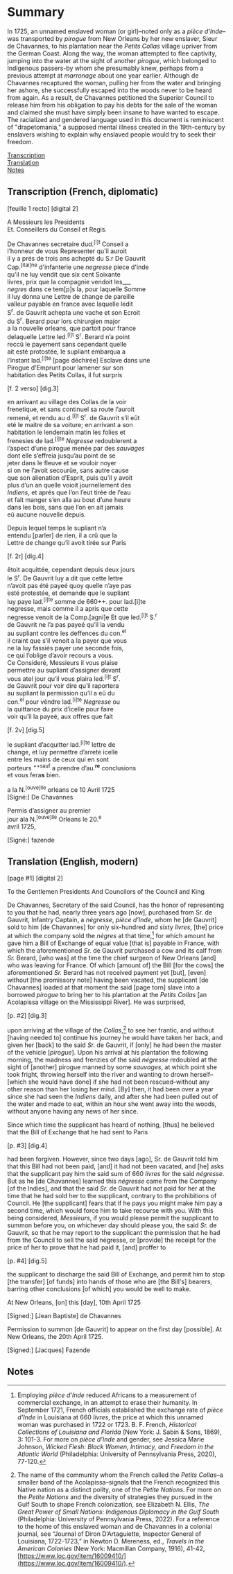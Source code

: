 # Summary   
 In 1725, an unnamed enslaved woman (or girl)–noted only as a *pièce d'Inde*–was transported by *pirogue* from New Orleans by her new enslaver, Sieur de Chavannes, to his plantation near the *Petits Collas* village upriver from the German Coast. Along the way, the woman attempted to flee captivity, jumping into the water at the sight of another *pirogue*, which belonged to Indigenous passers-by whom she presumably knew, perhaps from a previous attempt at *marronage* about one year earlier. Although de Chavannes recaptured the woman, pulling her from the water and bringing her ashore, she successfully escaped into the woods never to be heard from again. As a result, de Chavannes petitioned the Superior Council to release him from his obligation to pay his debts for the sale of the woman and claimed she must have simply been insane to have wanted to escape. The racialized and gendered language used in this document is reminiscent of "drapetomania," a supposed mental illness created in the 19th-century by enslavers wishing to explain why enslaved people would try to seek their freedom.  
   
[Transcription](#transcription-french-diplomatic)  
[Translation](#translation-english-modern)  
[Notes](#notes)  
   
## Transcription (French, diplomatic)  
  
[feuille 1 recto] [digital 2]  
  
  
A Messieurs les Presidents  
Et. Conseillers du Conseil et Regis.  
  
De Chavannes secretaire dud.<sup>[i]t</sup> Conseil a  
l’honneur de vous Representer qu’il auroit  
il y a prés de trois ans achepté du S.r De Gauvrit  
Cap.<sup>[itai]ne</sup> d'infanterie une *negresse* piece d'inde  
qu’il ne luy vendit que six cent Soixante  
livres, prix que la compagnie vendoit les___  
*negres* dans ce tem[p]s la, pour laquelle Somme  
il luy donna une Lettre de change de pareille   
valleur payable en france avec laquelle ledit  
S<sup>r</sup>. de Gauvrit achepta une vache et son Ecroit  
du S<sup>r</sup>. Berard pour lors chirurgien major  
a la nouvelle orleans, que partoit pour france  
delaquelle Lettre led.<sup>[i]t</sup> S<sup>r</sup>. Berard n’a point  
reccû le payement sans cependant quelle  
ait esté protostée, le supliant embarqua a  
l’instant lad.<sup>[i]te</sup> [page déchirée] Esclave dans une  
Pirogue d'Emprunt pour lamener sur son  
habitation des Petits Collas, il fut surpris  
  
  
[f. 2 verso] [dig.3]  
  
  
en arrivant au village des Collas de la voir  
frenetique, et sans continuel sa route l’auroit  
remené, et rendu au d.<sup>[i]t</sup> S<sup>r</sup>. de Gauvrit s’il eût  
eté le maitre de sa voiture; en arrivant a son  
habitation le lendemain matin les folies et  
frenesies de lad.<sup>[i]te</sup> *Negresse* redoublerent a  
l’aspect d’une pirogue menée par des *sauvages*   
dont elle s’effreia jusqu’au point de se  
jeter dans le fleuve et se vouloir noyer  
si on ne l’avoit secourüe, sans autre cause  
que son alienation d’Esprit, puis qu’il y avoit  
plus d’un an quelle voioit journellement des  
*Indiens*, et aprés que l’on l’eut tirée de l’eau  
et fait manger s’en alla au bout d’une heure  
dans les bois, sans que l’on en ait jamais  
eû aucune nouvelle depuis.  
  
  
Depuis lequel temps le supliant n’a  
entendu [parler] de rien, il a crû que la   
Lettre de change qu’il avoit tirée sur Paris  
  
  
[f. 2r] [dig.4]  
  
êtoit acquittée, cependant depuis deux jours  
le S<sup>r</sup>. De Gauvrit luy a dit que cette lettre  
n’avoit pas été payeé quoy quelle n’aye pas  
esté protestée, et demande que le supliant  
luy paye lad.<sup>[i]te</sup> somme de 660++. pour lad.[i]te  
negresse, mais comme il a apris que cette  
negresse venoit de la Comp.[agni]e Et que led.<sup>[i]t</sup> S.<sup>r</sup>  
de Gauvrit ne l’a pas payeé qu’il la vendu  
au supliant contre les deffences du con.<sup>el</sup>  
il craint que s’il venoit a la payer que vous  
ne la luy fassiés payer une seconde fois,  
ce qui l’oblige d’avoir recours a vous.  
Ce Consideré, Messieurs il vous plaise  
permettre au supliant d’assigner devant  
vous atel jour qu’il vous plaira led.<sup>[i]t</sup> S<sup>r</sup>.  
de Gauvrit pour voir dire qu’il raportera  
au supliant la permission qu’il a eû du  
con.<sup>el</sup> pour vêndre lad.<sup>[i]te</sup> *Negresse* ou  
la quittance du prix d’icelle pour faire  
voir qu’il la payeé, aux offres que fait  
  
  
[f. 2v] [dig.5]  
  
  
le supliant d’acquitter lad.<sup>[i]te</sup> lettre de  
change, et luy permettre d’arrete icelle  
entre les mains de ceux qui en sont  
porteurs <sup>++sauf</sup> a prendre d’au.<sup>**re**</sup> conclusions  
et vous fera**s** bien.  
  
a la N.<sup>[ouve]lle</sup> orleans ce 10 Avril 1725  
[Signé:] De Chavannes  
  
Permis d’assigner au premier  
jour ala N.<sup>[ouve]lle</sup> Orleans le 20.<sup>e</sup>  
avril 1725,   
  
  
[Signé:] fazende  
  
  
## Translation (English, modern)  
  
[page #1] [digital 2]  
  

To the Gentlemen Presidents And Councilors of the Council and King  
  
De Chavannes, Secretary of the said Council, has the honor of representing to you that he had, nearly three years ago [now], purchased from Sr. de Gauvrit, Infantry Captain, a *négresse*, *pièce d’Inde*, whom he [de Gauvrit] sold to him [de Chavannes] for only six-hundred and sixty *livres*, [the] price at which the company sold the *nègres* at that time,[^i] for which amount he gave him a Bill of Exchange of equal value [that is] payable in France, with which the aforementioned *Sr.* de Gauvrit purchased a cow and its calf from *Sr.* Berard, [who was] at the time the chief surgeon of New Orleans [and] who was leaving for France. Of which [amount of] the Bill [for the cows] the aforementioned *Sr.* Berard has not received payment yet [but], [even] without [the promissory note] having been vacated, the supplicant [de Chavannes] loaded at that moment the said [page torn] slave into a borrowed *pirogue* to bring her to his plantation at the *Petits Collas* [an Acolapissa village on the Mississippi River]. He was surprised,  
  
  
[p. #2] [dig.3]  
  
    
upon arriving at the village of the *Collas*,[^ii] to see her frantic, and without [having needed to] continue his journey he would have taken her back, and given her [back] to the said *Sr.* de Gauvrit, if [only] he had been the master of the vehicle [*pirogue*]. Upon his arrival at his plantation the following morning, the madness and frenzies of the said *négresse* redoubled at the sight of [another] pirogue manned by some *sauvages*, at which point she took fright, throwing herself into the river and wanting to drown herself–[which she would have done] if she had not been rescued–without any other reason than her losing her mind. [By] then, it had been over a year since she had seen the *Indiens* daily, and after she had been pulled out of the water and made to eat, within an hour she went away into the woods, without anyone having any news of her since.  
  
Since which time the supplicant has heard of nothing, [thus] he believed that the Bill of Exchange that he had sent to Paris  
  
  
[p. #3] [dig.4]  
  
  
had been forgiven. However, since two days [ago], Sr. de Gauvrit told him that this Bill had not been paid, [and] it had not been vacated, and [he] asks that the supplicant pay him the said sum of 660 *livres* for the said *négresse*. But as he [de Chavannes] learned this *négresse* came from the Company [of the Indies], and that the said *Sr.* de Gauvrit had not paid for her at the time that he had sold her to the supplicant, contrary to the prohibitions of Council. He [the supplicant] fears that if he pays you might make him pay a second time, which would force him to take recourse with you. With this being considered, *Messieurs*, if you would please permit the supplicant to summon before you, on whichever day should please you, the said *Sr.* de Gauvrit, so that he may report to the supplicant the permission that he had from the Council to sell the said négresse, or [provide] the receipt for the price of her to prove that he had paid it, [and] proffer to  
  
  
[p. #4] [dig.5]  
  
  
the supplicant to discharge the said Bill of Exchange, and permit him to stop [the transfer] [of funds] into hands of those who are [the Bill's] bearers, barring other conclusions [of which] you would be well to make.  
  
At New Orleans, [on] this [day], 10th April 1725  
  
[Signed:] [Jean Baptiste] de Chavannes  
  
  
Permission to summon [de Gauvrit] to appear on the first day [possible]. At New Orleans, the 20th April 1725.   
  
[Signed:] [Jacques] Fazende  
  
  
## Notes    
  
[^i]: Employing *pièce d’Inde* reduced Africans to a measurement of commercial exchange, in an attempt to erase their humanity. In September 1721, French officials established the exchange rate of *pièce d’Inde* in Louisiana at 660 *livres*, the price at which this unnamed woman was purchased in 1722 or 1723. B. F. French, *Historical Collections of Louisiana and Florida* (New York: J. Sabin & Sons, 1869), 3: 101-3. For more on *pièce d’Inde* and gender, see Jessica Marie Johnson, *Wicked Flesh: Black Women, Intimacy, and Freedom in the Atlantic World* (Philadelphia: University of Pennsylvania Press, 2020), 77-120.    
     
[^ii]: The name of the community whom the French called the *Petits Collas*–a smaller band of the Acolapissa–signals that the French recognized this Native nation as a distinct polity, one of the *Petite Nations*. For more on the *Petite Nations* and the diversity of strategies they pursued in the Gulf South to shape French colonization, see Elizabeth N. Ellis, *The Great Power of Small Nations: Indigenous Diplomacy in the Gulf South* (Philadelphia: University of Pennsylvania Press, 2022). For a reference to the home of this enslaved woman and de Chavannes in a colonial journal, see “Journal of Diron D’Artaguiette, Inspector General of Louisiana, 1722-1723,” in Newton D. Mereness, ed., *Travels in the American Colonies* (New York: Macmillan Company, 1916), 41-42, [https://www.loc.gov/item/16009410/](https://www.loc.gov/item/16009410/).